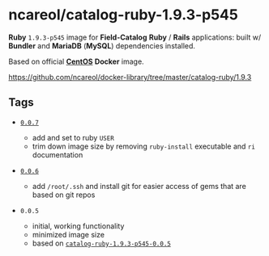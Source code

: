 # ncareol/catalog-ruby-1.9.3-p545

**Ruby** `1.9.3-p545` image for **Field-Catalog** **Ruby** / **Rails** applications: built w/ **Bundler** and **MariaDB** (**MySQL**) dependencies installed.

Based on official [**CentOS**](https://hub.docker.com/_/centos/) **Docker** image.

<https://github.com/ncareol/docker-library/tree/master/catalog-ruby/1.9.3>

## Tags

- [`0.0.7`](https://github.com/ncareol/docker-library/releases/tag/ncareol/catalog-ruby-1.9.3-p545-0.0.7)
  - add and set to ruby `USER`
  -  trim down image size by removing `ruby-install` executable and `ri` documentation

- [`0.0.6`](https://github.com/ncareol/docker-library/releases/tag/ncareol/catalog-ruby-1.9.3-p545-0.0.6)
  - add `/root/.ssh` and install git for easier access of gems that are based on git repos

- `0.0.5`
  - initial, working functionality
  - minimized image size
  - based on [`catalog-ruby-1.9.3-p545-0.0.5`](https://github.com/ncareol/docker-library/releases/tag/catalog-ruby-1.9.3-p545-0.0.5)
